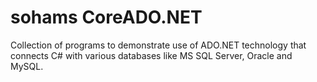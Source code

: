 # sohams CoreADO.NET

Collection of programs to demonstrate use of ADO.NET technology that connects C# with various databases like MS SQL Server, Oracle and MySQL.
